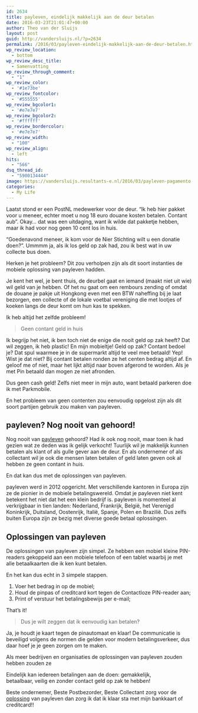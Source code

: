 ```yaml
---
id: 2634
title: payleven, eindelijk makkelijk aan de deur betalen
date: 2016-03-23T21:01:47+00:00
author: Theo van der Sluijs
layout: post
guid: http://vandersluijs.nl/?p=2634
permalink: /2016/03/payleven-eindelijk-makkelijk-aan-de-deur-betalen.html
wp_review_location:
  - bottom
wp_review_desc_title:
  - Samenvatting
wp_review_through_comment:
  - "1"
wp_review_color:
  - '#1e73be'
wp_review_fontcolor:
  - '#555555'
wp_review_bgcolor1:
  - '#e7e7e7'
wp_review_bgcolor2:
  - '#ffffff'
wp_review_bordercolor:
  - '#e7e7e7'
wp_review_width:
  - "100"
wp_review_align:
  - left
hits:
  - "566"
dsq_thread_id:
  - "5900134444"
image: https://vandersluijs.resultants-e.nl/2016/03/payleven-pagamento-web-825x300.jpg
categories:
  - My Life
---
```

Laatst stond er een PostNL medewerker voor de deur. &#8220;Ik heb hier pakket voor u meneer, echter moet u nog 18 euro douane kosten betalen. Contant aub&#8221;. Okay&#8230; dat was een uitdaging, want ik wilde dat pakketje hebben, maar ik had voor nog geen 10 cent los in huis.

&#8220;Goedenavond meneer, ik kom voor de Nier Stichting wilt u een donatie doen?&#8221;. Ummmm ja, als ik los geld op zak had, zou ik best wat in uw collecte bus doen.

Herken je het probleem? Dit zou verholpen zijn als dit soort instanties de mobiele oplossing van payleven hadden.<!--more-->

Je kent het wel, je bent thuis, de deurbel gaat en iemand (maakt niet uit wie) wil geld van je hebben. Of het nu gaat om een rembours zending of omdat de douane je pakje uit Hongkong even met een BTW naheffing bij je laat bezorgen, een collecte of de lokale voetbal vereniging die met lootjes of koeken langs de deur komt om hun kas te spekken.

Ik heb altijd het zelfde probleem!

> Geen contant geld in huis

Ik begrijp het niet, ik ben toch niet de enige die nooit geld op zak heeft? Dat wil zeggen, ik heb plastic! En mijn mobieltje! Geld op zak? Contant bedoel je? Dat spul waarmee je in de supermarkt altijd te veel mee betaald! Yep! Wist je dat niet? Bij contant betalen ronden ze het centen bedrag altijd af. En geloof me of niet, maar het lijkt altijd naar boven afgerond te worden. Als je met Pin betaald dan mogen ze niet afronden.

Dus geen cash geld! Zelfs niet meer in mijn auto, want betaald parkeren doe ik met Parkmobile.

En het probleem van geen contenten zou eenvoudig opgelost zijn als dit soort partijen gebruik zou maken van payleven.

## payleven? Nog nooit van gehoord!

Nog nooit van <a href="https://payleven.nl/" target="_blank">payleven</a> gehoord? Had ik ook nog nooit, maar toen ik had gezien wat ze deden was ik gelijk verkocht! Tuurlijk wil je makkelijk kunnen betalen als klant of als gulle gever aan de deur. En als ondernemer of als collectant wil je ook die mensen laten betalen of geld laten geven ook al hebben ze geen contant in huis.

En dat kan dus met de oplossingen van payleven.

payleven werd in 2012 opgericht. Met verschillende kantoren in Europa zijn ze de pionier in de mobiele betalingswereld. Omdat je payleven niet kent betekent het niet dat het een klein bedrijf is. payleven is momenteel al verkrijgbaar in tien landen: Nederland, Frankrijk, België, het Verenigd Koninkrijk, Duitsland, Oostenrijk, Italië, Spanje, Polen en Brazilië. Dus zelfs buiten Europa zijn ze bezig met diverse goede betaal oplossingen.

## Oplossingen van payleven

De oplossingen van payleven zijn simpel. Ze hebben een mobiel kleine PIN-readers gekoppeld aan een mobiele telefoon of een tablet waarbij je met alle betaalkaarten die ik ken kunt betalen.

En het kan dus echt in 3 simpele stappen.

  1. Voer het bedrag in op de mobiel;
  2. Houd de pinpas of creditcard kort tegen de Contactloze PIN-reader aan;
  3. Print of verstuur het betalingsbewijs per e-mail;

That&#8217;s it!

> Dus je wilt zeggen dat ik eenvoudig kan betalen?

Ja, je houdt je kaart tegen de pinautomaat en klaar! De communicatie is beveiligd volgens de normen die gelden voor modern betalingsverkeer, dus daar hoef je je geen zorgen om te maken.

Als meer bedrijven en organisaties de oplossingen van payleven zouden hebben zouden ze

Eindelijk kan iedereen betalingen aan de doen: gemakkelijk, betaalbaar, veilig en zonder contact geld op zak te hebben!

Beste ondernemer, Beste Postbezorder, Beste Collectant zorg voor de <a href="https://payleven.nl/mobiele-pinautomaat/" target="_blank">oplossing</a> van payleven dan zorg ik dat ik klaar sta met mijn bankkaart of creditcard!!